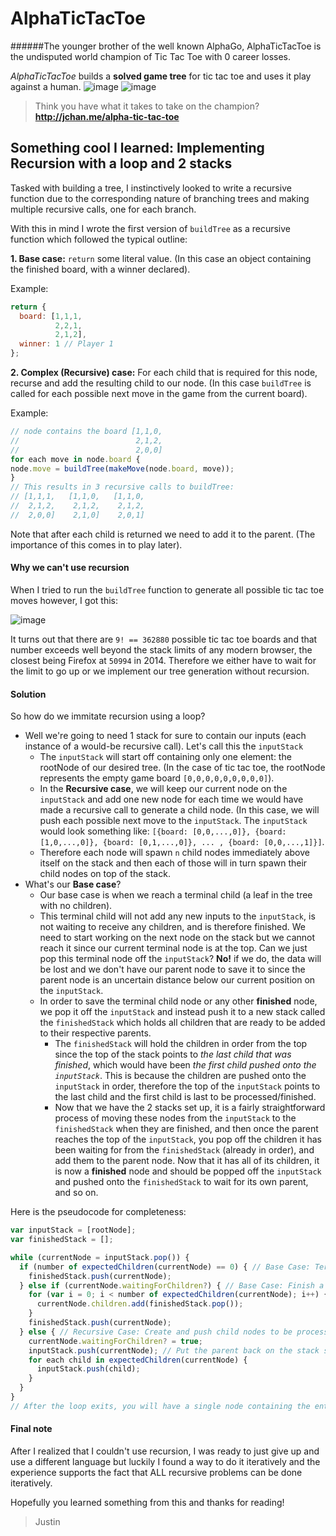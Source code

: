 # AlphaTicTacToe

######The younger brother of the well known AlphaGo, AlphaTicTacToe is the undisputed world champion of Tic Tac Toe with 0 career losses.

*AlphaTicTacToe* builds a **solved game tree** for tic tac toe and uses it play against a human.
![image](http://i.imgur.com/0JVIYtZ.png)
![image](http://i.imgur.com/sja0CtG.png)

>Think you have what it takes to take on the champion?
**http://jchan.me/alpha-tic-tac-toe**

## Something cool I learned: Implementing Recursion with a loop and 2 stacks
Tasked with building a tree, I instinctively looked to write a recursive function due to the corresponding nature of branching trees and making multiple recursive calls, one for each branch.

With this in mind I wrote the first version of `buildTree` as a recursive function which followed the typical outline:

**1. Base case:** `return` some literal value. (In this case an object containing the finished board, with a winner declared).

Example: 
```javascript
return {
  board: [1,1,1,
          2,2,1,
          2,1,2],
  winner: 1 // Player 1
};
```
**2. Complex (Recursive) case:** For each child that is required for this node, recurse and add the resulting child to our node. (In this case `buildTree` is called for each possible next move in the game from the current board).

Example:
   ```javascript
// node contains the board [1,1,0,
//                          2,1,2,
//                          2,0,0]
for each move in node.board {
  node.move = buildTree(makeMove(node.board, move));
}
// This results in 3 recursive calls to buildTree:
// [1,1,1,   [1,1,0,   [1,1,0,
//  2,1,2,    2,1,2,    2,1,2,
//  2,0,0]    2,1,0]    2,0,1]
```
Note that after each child is returned we need to add it to the parent. (The importance of this comes in to play later).

#### Why we can't use recursion
When I tried to run the `buildTree` function to generate all possible tic tac toe moves however, I got this:

![image](http://i.imgur.com/4bTNV4Z.png)

It turns out that there are `9! == 362880` possible tic tac toe boards and that number exceeds well beyond the stack limits of any modern browser, the closest being Firefox at `50994` in 2014. Therefore we either have to wait for the limit to go up or we implement our tree generation without recursion.

#### Solution
So how do we immitate recursion using a loop?
* Well we're going to need 1 stack for sure to contain our inputs (each instance of a would-be recursive call). Let's call this the `inputStack`
   * The `inputStack` will start off containing only one element: the rootNode of our desired tree. (In the case of tic tac toe, the rootNode represents the empty game board `[0,0,0,0,0,0,0,0,0]`).
   * In the **Recursive case**, we will keep our current node on the `inputStack` and add one new node for each time we would have made a recursive call to generate a child node. (In this case, we will push each possible next move to the `inputStack`. The `inputStack` would look something like: `[{board: [0,0,...,0]}, {board: [1,0,...,0]}, {board: [0,1,...,0]}, ... , {board: [0,0,...,1]}]`.
   * Therefore each node will spawn `n` child nodes immediately above itself on the stack and then each of those will in turn spawn their child nodes on top of the stack.
* What's our **Base case**?
   *  Our base case is when we reach a terminal child (a leaf in the tree with no children).
   *  This terminal child will not add any new inputs to the `inputStack`, is not waiting to receive any children, and is therefore finished. We need to start working on the next node on the stack but we cannot reach it since our current terminal node is at the top. Can we just pop this terminal node off the `inputStack`? **No!** if we do, the data will be lost and we don't have our parent node to save it to since the parent node is an uncertain distance below our current position on the `inputStack`.
   *  In order to save the terminal child node or any other **finished** node, we pop it off the `inputStack` and instead push it to a new stack called the `finishedStack` which holds all children that are ready to be added to their respective parents.
      * The `finishedStack` will hold the children in order from the top since the top of the stack points to *the last child that was finished*, which would have been *the first child pushed onto the `inputStack`*. This is because the children are pushed onto the `inputStack` in order, therefore the top of the `inputStack` points to the last child and the first child is last to be processed/finished.
      * Now that we have the 2 stacks set up, it is a fairly straightforward process of moving these nodes from the `inputStack` to the `finishedStack` when they are finished, and then once the parent reaches the top of the `inputStack`, you pop off the children it has been waiting for from the `finishedStack` (already in order), and add them to the parent node. Now that it has all of its children, it is now a **finished** node and should be popped off the `inputStack` and pushed onto the `finishedStack` to wait for its own parent, and so on.

Here is the pseudocode for completeness:
```javascript
var inputStack = [rootNode];
var finishedStack = [];

while (currentNode = inputStack.pop()) {
  if (number of expectedChildren(currentNode) == 0) { // Base Case: Terminal child node
    finishedStack.push(currentNode);
  } else if (currentNode.waitingForChildren?) { // Base Case: Finish a parent node waiting for children
    for (var i = 0; i < number of expectedChildren(currentNode); i++) {
      currentNode.children.add(finishedStack.pop());
    }
    finishedStack.push(currentNode);
  } else { // Recursive Case: Create and push child nodes to be processed onto the inputStack
    currentNode.waitingForChildren? = true;
    inputStack.push(currentNode); // Put the parent back on the stack since it's not done yet.
    for each child in expectedChildren(currentNode) {
      inputStack.push(child);
    }
  }
}
// After the loop exits, you will have a single node containing the entire tree in the finishedStack.
```

#### Final note
After I realized that I couldn't use recursion, I was ready to just give up and use a different language but luckily I found a way to do it iteratively and the experience supports the fact that ALL recursive problems can be done iteratively.

Hopefully you learned something from this and thanks for reading!

>Justin
